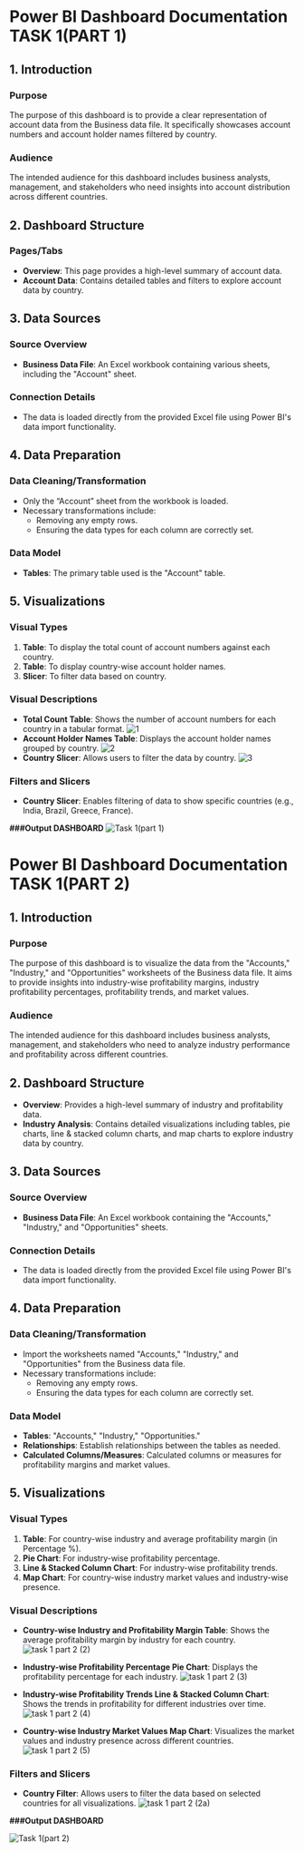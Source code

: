 # Power BI Dashboard Documentation TASK 1(PART 1)

## 1. Introduction

### Purpose
The purpose of this dashboard is to provide a clear representation of account data from the Business data file. It specifically showcases account numbers and account holder names filtered by country.

### Audience
The intended audience for this dashboard includes business analysts, management, and stakeholders who need insights into account distribution across different countries.

## 2. Dashboard Structure

### Pages/Tabs
- **Overview**: This page provides a high-level summary of account data.
- **Account Data**: Contains detailed tables and filters to explore account data by country.

## 3. Data Sources

### Source Overview
- **Business Data File**: An Excel workbook containing various sheets, including the "Account" sheet.

### Connection Details
- The data is loaded directly from the provided Excel file using Power BI's data import functionality.

## 4. Data Preparation

### Data Cleaning/Transformation
- Only the “Account” sheet from the workbook is loaded.
- Necessary transformations include:
  - Removing any empty rows.
  - Ensuring the data types for each column are correctly set.

### Data Model
- **Tables**: The primary table used is the "Account" table.

## 5. Visualizations

### Visual Types
1. **Table**: To display the total count of account numbers against each country.
2. **Table**: To display country-wise account holder names.
3. **Slicer**: To filter data based on country.

### Visual Descriptions
- **Total Count Table**: Shows the number of account numbers for each country in a tabular format.
  ![1](https://github.com/user-attachments/assets/98fd6bd3-0e44-4b7e-813e-d9d003120809)
- **Account Holder Names Table**: Displays the account holder names grouped by country.
  ![2](https://github.com/user-attachments/assets/bc22443f-83f0-478e-9fde-5a110cf727b1)
- **Country Slicer**: Allows users to filter the data by country.
  ![3](https://github.com/user-attachments/assets/23f4c05f-b648-480b-90b3-904b37da82f4)


### Filters and Slicers
- **Country Slicer**: Enables filtering of data to show specific countries (e.g., India, Brazil, Greece, France).

**###Output DASHBOARD**
![Task 1(part 1)](https://github.com/user-attachments/assets/adc3ddd8-559c-4e55-b297-e125c819e260)

# Power BI Dashboard Documentation TASK 1(PART 2)

## 1. Introduction

### Purpose
The purpose of this dashboard is to visualize the data from the "Accounts," "Industry," and "Opportunities" worksheets of the Business data file. It aims to provide insights into industry-wise profitability margins, industry profitability percentages, profitability trends, and market values.

### Audience
The intended audience for this dashboard includes business analysts, management, and stakeholders who need to analyze industry performance and profitability across different countries.

## 2. Dashboard Structure

- **Overview**: Provides a high-level summary of industry and profitability data.
- **Industry Analysis**: Contains detailed visualizations including tables, pie charts, line & stacked column charts, and map charts to explore industry data by country.

## 3. Data Sources

### Source Overview
- **Business Data File**: An Excel workbook containing the "Accounts," "Industry," and "Opportunities" sheets.

### Connection Details
- The data is loaded directly from the provided Excel file using Power BI's data import functionality.

## 4. Data Preparation

### Data Cleaning/Transformation
- Import the worksheets named "Accounts," "Industry," and "Opportunities" from the Business data file.
- Necessary transformations include:
  - Removing any empty rows.
  - Ensuring the data types for each column are correctly set.

### Data Model
- **Tables**: "Accounts," "Industry," "Opportunities."
- **Relationships**: Establish relationships between the tables as needed.
- **Calculated Columns/Measures**: Calculated columns or measures for profitability margins and market values.

## 5. Visualizations

### Visual Types
1. **Table**: For country-wise industry and average profitability margin (in Percentage %).
2. **Pie Chart**: For industry-wise profitability percentage.
3. **Line & Stacked Column Chart**: For industry-wise profitability trends.
4. **Map Chart**: For country-wise industry market values and industry-wise presence.

### Visual Descriptions
- **Country-wise Industry and Profitability Margin Table**: Shows the average profitability margin by industry for each country.
  ![task 1 part 2 (2)](https://github.com/user-attachments/assets/5104f02b-890f-416a-a348-8d5e6d0aa37c)

- **Industry-wise Profitability Percentage Pie Chart**: Displays the profitability percentage for each industry.
  ![task 1 part 2 (3)](https://github.com/user-attachments/assets/4fa4b1de-96fc-4a1c-9265-3c7aecc4973e)
- **Industry-wise Profitability Trends Line & Stacked Column Chart**: Shows the trends in profitability for different industries over time.
  ![task 1 part 2 (4)](https://github.com/user-attachments/assets/5394895b-f86c-4545-8f0c-45090c0d4408)
- **Country-wise Industry Market Values Map Chart**: Visualizes the market values and industry presence across different countries.
  ![task 1 part 2 (5)](https://github.com/user-attachments/assets/9eed4497-dac9-4cf4-8a06-5e5e58993c45)

### Filters and Slicers
- **Country Filter**: Allows users to filter the data based on selected countries for all visualizations.
  ![task 1 part 2 (2a)](https://github.com/user-attachments/assets/4ec52dd6-b4c3-45b0-92a6-e98751b1dde4)

**###Output DASHBOARD**

![Task 1(part 2)](https://github.com/user-attachments/assets/5bd51b86-d492-48e7-b7ee-8237a4ae2e54)

